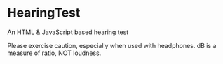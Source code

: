# HearingTest
An HTML &amp; JavaScript based hearing test

Please exercise caution, especially when used with headphones.
dB is a measure of ratio, NOT loudness. 
